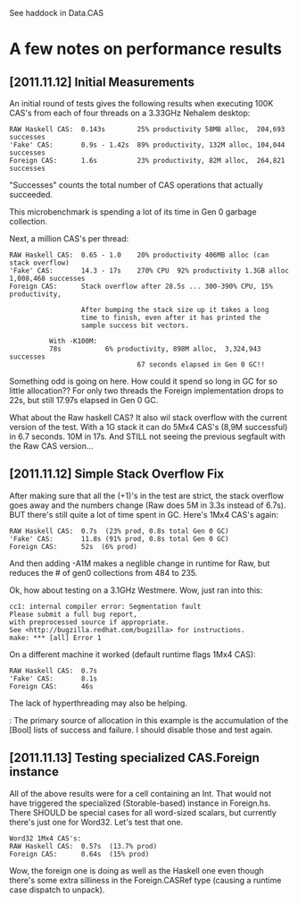 See haddock in Data.CAS


A few notes on performance results
==================================


[2011.11.12] Initial Measurements
---------------------------------

  An initial round of tests gives the following results when executing
  100K CAS's from each of four threads on a 3.33GHz Nehalem desktop:

    RAW Haskell CAS:  0.143s        25% productivity 58MB alloc,  204,693 successes
    'Fake' CAS:       0.9s - 1.42s  89% productivity, 132M alloc, 104,044 successes
    Foreign CAS:      1.6s          23% productivity, 82M alloc,  264,821 successes

  "Successes" counts the total number of CAS operations that actually
  succeeded.

  This microbenchmark is spending a lot of its time in Gen 0 garbage collection.

  Next, a million CAS's per thread:

    RAW Haskell CAS:  0.65 - 1.0    20% productivity 406MB alloc (can stack overflow)
    'Fake' CAS:       14.3 - 17s    270% CPU  92% productivity 1.3GB alloc  1,008,468 successes
    Foreign CAS:      Stack overflow after 28.5s ... 300-390% CPU, 15% productivity, 

                      After bumping the stack size up it takes a long
                      time to finish, even after it has printed the
                      sample success bit vectors.
		      
		      With -K100M:
		      78s           6% productivity, 898M alloc,  3,324,943 successes
                                    67 seconds elapsed in Gen 0 GC!!

  Something odd is going on here.  How could it spend so long in GC
  for so little allocation??  For only two threads the Foreign
  implementation drops to 22s, but still 17.97s elapsed in Gen 0 GC.
  
  What about the Raw haskell CAS?  It also wil stack overflow with the
  current version of the test.  With a 1G stack it can do 5Mx4 CAS's
  (8,9M successful) in 6.7 seconds.  10M in 17s.  And STILL not seeing
  the previous segfault with the Raw CAS version...
  
[2011.11.12] Simple Stack Overflow Fix
--------------------------------------

  After making sure that all the (+1)'s in the test are strict, the
  stack overflow goes away and the numbers change (Raw does 5M in 3.3s
  instead of 6.7s).  BUT there's still quite a lot of time spent in
  GC.  Here's 1Mx4 CAS's again:
      
    RAW Haskell CAS:  0.7s  (23% prod, 0.8s total Gen 0 GC)
    'Fake' CAS:       11.8s (91% prod, 0.8s total Gen 0 GC)
    Foreign CAS:      52s  (6% prod)
  
  And then adding -A1M makes a neglible change in runtime for Raw, but
  reduces the # of gen0 collections from 484 to 235.

  Ok, how about testing on a 3.1GHz Westmere.
  Wow, just ran into this:

    cc1: internal compiler error: Segmentation fault
    Please submit a full bug report,
    with preprocessed source if appropriate.
    See <http://bugzilla.redhat.com/bugzilla> for instructions.
    make: *** [all] Error 1

  On a different machine it worked (default runtime flags 1Mx4 CAS):

    RAW Haskell CAS:  0.7s  
    'Fake' CAS:       8.1s
    Foreign CAS:      46s

  The lack of hyperthreading may also be helping.

 <TODO>: 
  The primary source of allocation in this example is the accumulation
  of the [Bool] lists of success and failure.  I should disable those
  and test again.


[2011.11.13] Testing specialized CAS.Foreign instance
-----------------------------------------------------

All of the above results were for a cell containing an Int.  That
would not have triggered the specialized (Storable-based) instance in
Foreign.hs.  There SHOULD be special cases for all word-sized scalars,
but currently there's just one for Word32.  Let's test that one.

    Word32 1Mx4 CAS's:
    RAW Haskell CAS:  0.57s  (13.7% prod)
    Foreign CAS:      0.64s  (15% prod)

Wow, the foreign one is doing as well as the Haskell one even though
there's some extra silliness in the Foreign.CASRef type (causing a
runtime case dispatch to unpack).

